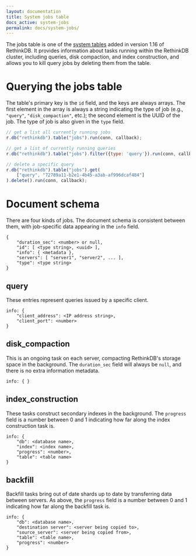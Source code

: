 ```yaml
---
layout: documentation
title: System jobs table
docs_active: system-jobs
permalink: docs/system-jobs/
---
```


The jobs table is one of the [system tables][st] added in version 1.16 of RethinkDB. It provides information about tasks running within the RethinkDB cluster, including queries, disk compaction, and index construction, and allows you to kill query jobs by deleting them from the table.

[st]: /docs/system-tables/

# Querying the jobs table #

The table's primary key is the `id` field, and the keys are always arrays. The first element in the array is always a string indicating the type of job (e.g., `"query"`, `"disk_compaction"`, etc.); the second element is the UUID of the job. The type of job is also given in the `type` field.

```js
// get a list all currently running jobs
r.db("rethinkdb").table("jobs").run(conn, callback);

// get a list of currently running queries
r.db("rethinkdb").table("jobs").filter({type: 'query'}).run(conn, callback);

// delete a specific query
r.db("rethinkdb").table("jobs").get(
    ["query", "72789a11-b2e1-4b45-a3ab-af996dcaf484"]
).delete().run(conn, callback);
```

# Document schema #

There are four kinds of jobs. The document schema is consistent between them, with job-specific data appearing in the `info` field.

```
{
    "duration_sec": <number> or null,
    "id": [ <type string>, <uuid> ],
    "info": { <metadata },
    "servers": [ "server1", "server2", ... ],
    "type": <type string>
}
```

## query ##

These entries represent queries issued by a specific client.

```
info: {
    "client_address": <IP address string>,
    "client_port": <number>
}
```

## disk_compaction ##

This is an ongoing task on each server, compacting RethinkDB's storage space in the background. The `duration_sec` field will always be `null`, and there is no extra information metadata.

```
info: { }
```

## index_construction ##

These tasks construct secondary indexes in the background. The `progress` field is a number between 0 and 1 indicating how far along the index construction task is.

```
info: {
    "db": <database name>,
    "index": <index name>,
    "progress": <number>,
    "table": <table name>
}
```

## backfill ##

Backfill tasks bring out of date shards up to date by transferring data between servers. As above, the `progress` field is a number between 0 and 1 indicating how far along the backfill task is.

```
info: {
    "db": <database name>,
    "destination server": <server being copied to>,
    "source_server": <server being copied from>,
    "table": <table name>,
    "progress": <number>
}
```
